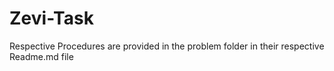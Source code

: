 # Zevi-Task
Respective Procedures are provided in the problem folder in their respective Readme.md file

